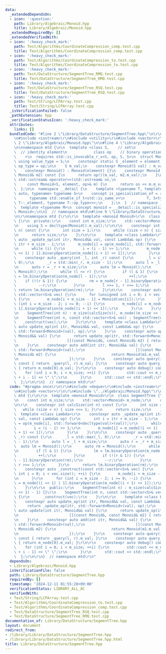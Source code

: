 ```yaml
---
data:
  _extendedDependsOn:
  - icon: ':question:'
    path: Library/Algebraic/Monoid.hpp
    title: Library/Algebraic/Monoid.hpp
  _extendedRequiredBy: []
  _extendedVerifiedWith:
  - icon: ':heavy_check_mark:'
    path: Test/Algorithms/CoordinateCompression_comp.test.cpp
    title: Test/Algorithms/CoordinateCompression_comp.test.cpp
  - icon: ':heavy_check_mark:'
    path: Test/Algorithms/CoordinateCompression_to.test.cpp
    title: Test/Algorithms/CoordinateCompression_to.test.cpp
  - icon: ':heavy_check_mark:'
    path: Test/DataStructure/SegmentTree_RMQ.test.cpp
    title: Test/DataStructure/SegmentTree_RMQ.test.cpp
  - icon: ':heavy_check_mark:'
    path: Test/DataStructure/SegmentTree_RSQ.test.cpp
    title: Test/DataStructure/SegmentTree_RSQ.test.cpp
  - icon: ':heavy_check_mark:'
    path: Test/String/LCPArray.test.cpp
    title: Test/String/LCPArray.test.cpp
  _isVerificationFailed: false
  _pathExtension: hpp
  _verificationStatusIcon: ':heavy_check_mark:'
  attributes:
    links: []
  bundledCode: "#line 2 \"Library/DataStructure/SegmentTree.hpp\"\n\r\n#include <deque>\r\
    \n#include <iostream>\r\n#include <utility>\r\n#include <vector>\r\n\r\n#line\
    \ 2 \"Library/Algebraic/Monoid.hpp\"\n\n#line 4 \"Library/Algebraic/Monoid.hpp\"\
    \n\nnamespace mtd {\n\n  template <class S,    // set\n            S element,\
    \  // identity element\n            class op    // binary operation\n        \
    \    >\n  requires std::is_invocable_r_v<S, op, S, S>\n  struct Monoid {\n   \
    \ using value_type = S;\n    constexpr static S _element = element;\n    using\
    \ op_type = op;\n\n    S m_val;\n    constexpr Monoid(S val) : m_val(val) {}\n\
    \    constexpr Monoid() : Monoid(element) {}\n    constexpr Monoid binaryOperation(const\
    \ Monoid& m2) const {\n      return op()(m_val, m2.m_val);\n    }\n    friend\
    \ std::ostream& operator<<(std::ostream& os,\n                               \
    \     const Monoid<S, element, op>& m) {\n      return os << m.m_val;\n    }\n\
    \  };\n\n  namespace __detail {\n    template <typename T, template <typename,\
    \ auto, typename> typename S>\n    concept is_specialization_of = requires {\n\
    \      typename std::enable_if_t<std::is_same_v<\n          T, S<typename T::value_type,\
    \ T::_element, typename T::op_type>>>;\n    };\n  }  // namespace __detail\n\n\
    \  template <typename M>\n  concept monoid = __detail::is_specialization_of<M,\
    \ Monoid>;\n\n}  // namespace mtd\n#line 9 \"Library/DataStructure/SegmentTree.hpp\"\
    \n\r\nnamespace mtd {\r\n\r\n  template <monoid Monoid>\r\n  class SegmentTree\
    \ {\r\n  private:\r\n    const int m_size;\r\n    std::vector<Monoid> m_node;\r\
    \n    using S = decltype(Monoid().m_val);\r\n\r\n    constexpr int calcSize(int\
    \ n) const {\r\n      int size = 1;\r\n      while (size < n) { size <<= 1; }\r\
    \n      return size;\r\n    }\r\n\r\n    template <class Lambda>\r\n    constexpr\
    \ auto _update_op(int itr, Monoid&& val, const Lambda& op) {\r\n      int i =\
    \ itr + m_size - 1;\r\n      m_node[i] = op(m_node[i], std::forward<decltype(val)>(val));\r\
    \n      while (i) {\r\n        i = (i - 1) >> 1;\r\n        m_node[i] = m_node[(i\
    \ << 1) | 1].binaryOperation(m_node[(i + 1) << 1]);\r\n      }\r\n    }\r\n\r\n\
    \    constexpr auto _query(int _l, int _r) const {\r\n      _l = std::max(_l,\
    \ 0);\r\n      _r = std::min(_r, m_size - 1);\r\n      auto l = _l + m_size;\r\
    \n      auto r = _r + m_size;\r\n      auto lm = Monoid();\r\n      auto rm =\
    \ Monoid();\r\n      while (l <= r) {\r\n        if (l & 1) {\r\n          lm\
    \ = lm.binaryOperation(m_node[l - 1]);\r\n          ++l;\r\n        }\r\n    \
    \    if (!(r & 1)) {\r\n          rm = m_node[r - 1].binaryOperation(rm);\r\n\
    \          --r;\r\n        }\r\n        l >>= 1, r >>= 1;\r\n      }\r\n     \
    \ return lm.binaryOperation(rm);\r\n    }\r\n\r\n    constexpr auto _construct(const\
    \ std::vector<S>& vec) {\r\n      for (unsigned int i = 0; i < vec.size(); ++i)\
    \ {\r\n        m_node[i + m_size - 1] = Monoid(vec[i]);\r\n      }\r\n      for\
    \ (int i = m_size - 2; i >= 0; --i) {\r\n        m_node[i] = m_node[(i << 1) |\
    \ 1].binaryOperation(m_node[(i + 1) << 1]);\r\n      }\r\n    }\r\n\r\n  public:\r\
    \n    SegmentTree(int n) : m_size(calcSize(n)), m_node((m_size << 1) - 1) {}\r\
    \n    SegmentTree(int n, const std::vector<S>& vec) : SegmentTree(n) {\r\n   \
    \   _construct(vec);\r\n    }\r\n\r\n    template <class Lambda>\r\n    constexpr\
    \ auto update_op(int itr, Monoid&& val, const Lambda& op) {\r\n      return _update_op(itr,\
    \ std::forward<Monoid>(val), op);\r\n    }\r\n    constexpr auto update(int itr,\
    \ Monoid&& val) {\r\n      return update_op(itr, std::forward<Monoid>(val),\r\n\
    \                       [](const Monoid&, const Monoid& m2) { return m2; });\r\
    \n    }\r\n    constexpr auto add(int itr, Monoid&& val) {\r\n      return update_op(itr,\
    \ std::forward<Monoid>(val),\r\n                       [](const Monoid& m1, const\
    \ Monoid& m2) {\r\n                         return Monoid(m1.m_val + m2.m_val);\r\
    \n                       });\r\n    }\r\n    constexpr auto query(int l, int r)\
    \ const { return _query(l, r).m_val; }\r\n    constexpr auto query_all() const\
    \ { return m_node[0].m_val; }\r\n\r\n    constexpr auto debug() const {\r\n  \
    \    for (int i = 0; i < m_size; ++i) {\r\n        std::cout << m_node[m_size\
    \ + i - 1] << \" \";\r\n      }\r\n      std::cout << std::endl;\r\n    }\r\n\
    \  };\r\n\r\n}  // namespace mtd\r\n"
  code: "#pragma once\r\n\r\n#include <deque>\r\n#include <iostream>\r\n#include <utility>\r\
    \n#include <vector>\r\n\r\n#include \"../Algebraic/Monoid.hpp\"\r\n\r\nnamespace\
    \ mtd {\r\n\r\n  template <monoid Monoid>\r\n  class SegmentTree {\r\n  private:\r\
    \n    const int m_size;\r\n    std::vector<Monoid> m_node;\r\n    using S = decltype(Monoid().m_val);\r\
    \n\r\n    constexpr int calcSize(int n) const {\r\n      int size = 1;\r\n   \
    \   while (size < n) { size <<= 1; }\r\n      return size;\r\n    }\r\n\r\n  \
    \  template <class Lambda>\r\n    constexpr auto _update_op(int itr, Monoid&&\
    \ val, const Lambda& op) {\r\n      int i = itr + m_size - 1;\r\n      m_node[i]\
    \ = op(m_node[i], std::forward<decltype(val)>(val));\r\n      while (i) {\r\n\
    \        i = (i - 1) >> 1;\r\n        m_node[i] = m_node[(i << 1) | 1].binaryOperation(m_node[(i\
    \ + 1) << 1]);\r\n      }\r\n    }\r\n\r\n    constexpr auto _query(int _l, int\
    \ _r) const {\r\n      _l = std::max(_l, 0);\r\n      _r = std::min(_r, m_size\
    \ - 1);\r\n      auto l = _l + m_size;\r\n      auto r = _r + m_size;\r\n    \
    \  auto lm = Monoid();\r\n      auto rm = Monoid();\r\n      while (l <= r) {\r\
    \n        if (l & 1) {\r\n          lm = lm.binaryOperation(m_node[l - 1]);\r\n\
    \          ++l;\r\n        }\r\n        if (!(r & 1)) {\r\n          rm = m_node[r\
    \ - 1].binaryOperation(rm);\r\n          --r;\r\n        }\r\n        l >>= 1,\
    \ r >>= 1;\r\n      }\r\n      return lm.binaryOperation(rm);\r\n    }\r\n\r\n\
    \    constexpr auto _construct(const std::vector<S>& vec) {\r\n      for (unsigned\
    \ int i = 0; i < vec.size(); ++i) {\r\n        m_node[i + m_size - 1] = Monoid(vec[i]);\r\
    \n      }\r\n      for (int i = m_size - 2; i >= 0; --i) {\r\n        m_node[i]\
    \ = m_node[(i << 1) | 1].binaryOperation(m_node[(i + 1) << 1]);\r\n      }\r\n\
    \    }\r\n\r\n  public:\r\n    SegmentTree(int n) : m_size(calcSize(n)), m_node((m_size\
    \ << 1) - 1) {}\r\n    SegmentTree(int n, const std::vector<S>& vec) : SegmentTree(n)\
    \ {\r\n      _construct(vec);\r\n    }\r\n\r\n    template <class Lambda>\r\n\
    \    constexpr auto update_op(int itr, Monoid&& val, const Lambda& op) {\r\n \
    \     return _update_op(itr, std::forward<Monoid>(val), op);\r\n    }\r\n    constexpr\
    \ auto update(int itr, Monoid&& val) {\r\n      return update_op(itr, std::forward<Monoid>(val),\r\
    \n                       [](const Monoid&, const Monoid& m2) { return m2; });\r\
    \n    }\r\n    constexpr auto add(int itr, Monoid&& val) {\r\n      return update_op(itr,\
    \ std::forward<Monoid>(val),\r\n                       [](const Monoid& m1, const\
    \ Monoid& m2) {\r\n                         return Monoid(m1.m_val + m2.m_val);\r\
    \n                       });\r\n    }\r\n    constexpr auto query(int l, int r)\
    \ const { return _query(l, r).m_val; }\r\n    constexpr auto query_all() const\
    \ { return m_node[0].m_val; }\r\n\r\n    constexpr auto debug() const {\r\n  \
    \    for (int i = 0; i < m_size; ++i) {\r\n        std::cout << m_node[m_size\
    \ + i - 1] << \" \";\r\n      }\r\n      std::cout << std::endl;\r\n    }\r\n\
    \  };\r\n\r\n}  // namespace mtd\r\n"
  dependsOn:
  - Library/Algebraic/Monoid.hpp
  isVerificationFile: false
  path: Library/DataStructure/SegmentTree.hpp
  requiredBy: []
  timestamp: '2024-12-11 01:55:28+09:00'
  verificationStatus: LIBRARY_ALL_AC
  verifiedWith:
  - Test/String/LCPArray.test.cpp
  - Test/Algorithms/CoordinateCompression_to.test.cpp
  - Test/Algorithms/CoordinateCompression_comp.test.cpp
  - Test/DataStructure/SegmentTree_RSQ.test.cpp
  - Test/DataStructure/SegmentTree_RMQ.test.cpp
documentation_of: Library/DataStructure/SegmentTree.hpp
layout: document
redirect_from:
- /library/Library/DataStructure/SegmentTree.hpp
- /library/Library/DataStructure/SegmentTree.hpp.html
title: Library/DataStructure/SegmentTree.hpp
---
```

